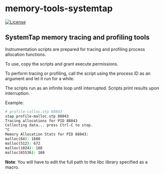 # memory-tools-systemtap
[![License](https://img.shields.io/badge/License-BSD%203--Clause-blue.svg)](https://github.com/yvoinov/memory-tools-systemtap/blob/master/LICENSE)

## SystemTap memory tracing and profiling tools

Instrumentation scripts are prepared for tracing and profiling process allocation functions.

To use, copy the scripts and grant execute permissions.

To perform tracing or profiling, call the script using the process ID as an argument and let it run for a while.

The scripts run as an infinite loop until interrupted. Scripts print results upon interruption.

Example:
```sh
# profile-calloc.stp 88843
stap profile-malloc.stp 88843
Tracing allocations for PID 88843
Collecting data... press Ctrl-C to stop.
^C
Memory Allocation Stats for PID 88843:
malloc(64): 1680
malloc(512): 672
malloc(1024): 168
malloc(65536): 168
```
**Note**: You will have to edit the full path to the libc library specified as a macro.